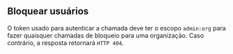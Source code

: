 ## Bloquear usuários

O token usado para autenticar a chamada deve ter o escopo `admin:org` para fazer quaisquer chamadas de bloqueio para uma organização. Caso contrário, a resposta retornará `HTTP 404`.